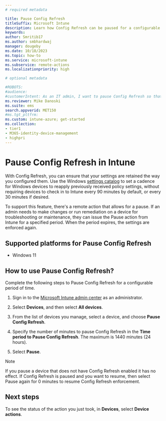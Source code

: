 ```yaml
---
# required metadata

title: Pause Config Refresh
titleSuffix: Microsoft Intune
description: Learn how Config Refresh can be paused for a configurable period of time, after which it's automatically re-enabled, or can be turned back on manually at any time by an IT administrator.
keywords:
author: Smritib17
ms.author: smbhardwaj
manager: dougeby
ms.date: 10/18/2023
ms.topic: how-to
ms.service: microsoft-intune
ms.subservice: remote-actions
ms.localizationpriority: high

# optional metadata

#ROBOTS:
#audience:
#customerIntent: As an IT admin, I want to pause Config Refresh so that I can make changes or run remediation on a device for troubleshooting or maintenance.
ms.reviewer: Mike Danoski
ms.suite: ems
search.appverid: MET150
#ms.tgt_pltfrm:
ms.custom: intune-azure; get-started
ms.collection:
- tier1
- M365-identity-device-management
- highpri
---
```


# Pause Config Refresh in Intune

With Config Refresh, you can ensure that your settings are retained the way you configured them. Use the Windows [settings catalog](../configuration/settings-catalog.md) to set a cadence for Windows devices to reapply previously received policy settings, without requiring devices to check in to Intune every 90 minutes by default, or every 30 minutes if desired.

To support this feature, there's a remote action that allows for a pause. If an admin needs to make changes or run remediation on a device for troubleshooting or maintenance, they can issue the Pause action from Intune for a specified period. When the period expires, the settings are enforced again.  

## Supported platforms for Pause Config Refresh

- Windows 11

## How to use Pause Config Refresh?

Complete the following steps to Pause Config Refresh for a configurable period of time.

1. Sign in to the [Microsoft Intune admin center](https://go.microsoft.com/fwlink/?linkid=2109431) as an administrator.

2. Select **Devices**, and then select **All devices**.

3. From the list of devices you manage, select a device, and choose **Pause Config Refresh**.

4. Specify the number of minutes to pause Config Refresh in the **Time period to Pause Config Refresh**. The maximum is 1440 minutes (24 hours).

5. Select **Pause**.

> [!Note]
> If you pause a device that does not have Config Refresh enabled it has no effect.
> If Config Refresh is paused and you want to resume, then select Pause again for 0 minutes to resume Config Refresh enforcement.

## Next steps

To see the status of the action you just took, in **Devices**, select **Device actions**.